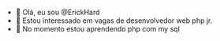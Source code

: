 - 👋 Olá, eu sou @ErickHard
- 👀 Estou interessado em vagas de desenvolvedor web php jr.
- 🌱 No momento estou aprendendo php com  my sql


<!---
ErickHard/ErickHard is a ✨ special ✨ repository because its `README.md` (this file) appears on your GitHub profile.
You can click the Preview link to take a look at your changes.
--->
